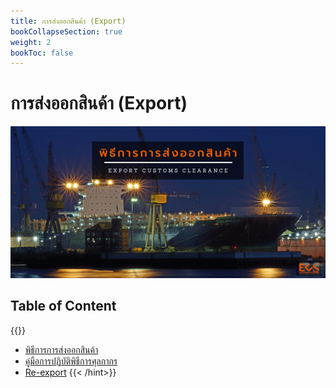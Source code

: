 ```yaml
---
title: การส่งออกสินค้า (Export)
bookCollapseSection: true
weight: 2
bookToc: false
---
```


การส่งออกสินค้า (Export)
===

![](https://github.com/ecs-support/knowledge-center/raw/master/img/cover/export-Customs-clearance.png)

## Table of Content

{{<hint warning>}}
-   [พิธีการการส่งออกสินค้า](/knowledge-center/customs-clearance/docs/export/customs-clearance/)
-   [คู่มือการปฏิบัติพิธีการศุลกากร](/knowledge-center/customs-clearance/docs/export/export-guide/)
-   [Re-export](/knowledge-center/customs-clearance/docs/export/re-export/)
{{< /hint>}}

